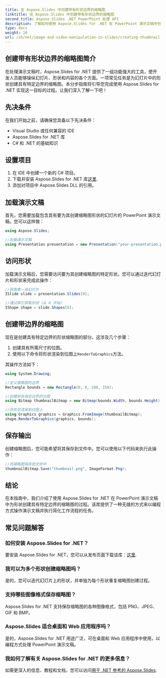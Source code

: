 ```yaml
---
title: 在 Aspose.Slides 中创建带有形状边界的缩略图
linktitle: 在 Aspose.Slides 中创建带有形状边界的缩略图
second_title: Aspose.Slides .NET PowerPoint 处理 API
description: 了解如何使用 Aspose.Slides for .NET 在 PowerPoint 演示文稿中创建形状的自定义缩略图。本分步指南提供了源代码示例，涵盖加载演示文稿、访问形状、定义缩略图边界、渲染、保存等。
type: docs
weight: 10
url: /zh/net/image-and-video-manipulation-in-slides/creating-thumbnail-bounds-shape/
---
```


## 创建带有形状边界的缩略图简介

在处理演示文稿时，Aspose.Slides for .NET 提供了一组功能强大的工具，使开发人员能够操纵幻灯片、形状和内容的各个方面。一项常见任务是为幻灯片中的形状创建具有特定边界的缩略图。本分步指南将引导您完成使用 Aspose.Slides for .NET 实现这一目标的过程。让我们深入了解一下吧！

## 先决条件

在我们开始之前，请确保您具备以下先决条件：

- Visual Studio 或任何兼容的 IDE
- Aspose.Slides for .NET 库
- C# 和 .NET 的基础知识

## 设置项目

1. 在 IDE 中创建一个新的 C# 项目。
2. 下载并安装 Aspose.Slides for .NET 库[这里](https://releases.aspose.com/slides/net/).
3. 添加对项目中 Aspose.Slides DLL 的引用。

## 加载演示文稿

首先，您需要加载包含具有要为其创建缩略图形状的幻灯片的 PowerPoint 演示文稿。您可以这样做：

```csharp
using Aspose.Slides;

//加载演示文稿
using Presentation presentation = new Presentation("your-presentation.pptx");
```

## 访问形状

加载演示文稿后，您需要访问要为其创建缩略图的特定形状。您可以通过迭代幻灯片和形状来完成此操作：

```csharp
//获取第一张幻灯片
ISlide slide = presentation.Slides[0];

//通过索引获取形状（从 0 开始）
IShape shape = slide.Shapes[0];
```

## 创建带边界的缩略图

现在是创建具有特定边界的形状缩略图的部分。这涉及几个步骤：

1. 创建具有所需尺寸的位图。
2. 使用以下命令将形状渲染到位图上`RenderToGraphics`方法。

其操作方法如下：

```csharp
using System.Drawing;

//定义缩略图的边界
Rectangle bounds = new Rectangle(0, 0, 200, 150);

//创建具有指定边界的位图
using Bitmap thumbnailBitmap = new Bitmap(bounds.Width, bounds.Height);

//将形状渲染到位图上
using Graphics graphics = Graphics.FromImage(thumbnailBitmap);
shape.RenderToGraphics(graphics, bounds);
```

## 保存输出

创建缩略图后，您可能希望将其保存到文件中。您可以使用以下代码来执行此操作：

```csharp
//将缩略图保存到文件中
thumbnailBitmap.Save("thumbnail.png", ImageFormat.Png);
```

## 结论

在本指南中，我们介绍了使用 Aspose.Slides for .NET 在 PowerPoint 演示文稿中为形状创建具有特定边界的缩略图的过程。该库提供了一种无缝的方式来以编程方式操作演示文稿并执行简化工作流程的任务。

## 常见问题解答

### 如何安装 Aspose.Slides for .NET？

要安装 Aspose.Slides for .NET，您可以从发布页面下载该库：[这里](https://releases.aspose.com/slides/net/).

### 我可以为多个形状创建缩略图吗？

是的，您可以迭代幻灯片上的形状，并单独为每个形状重复缩略图创建过程。

### 支持哪些图像格式保存缩略图？

Aspose.Slides for .NET 支持保存缩略图的各种图像格式，包括 PNG、JPEG、GIF 和 BMP。

### Aspose.Slides 适合桌面和 Web 应用程序吗？

是的，Aspose.Slides for .NET 用途广泛，可在桌面和 Web 应用程序中使用，以编程方式处理 PowerPoint 演示文稿。

### 我如何了解有关 Aspose.Slides for .NET 的更多信息？

如需更深入的信息、教程和文档，您可以访问[用于 .NET 参考的 Aspose.Slides](https://reference.aspose.com/slides/net/).